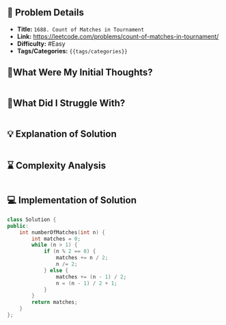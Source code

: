## 📝 Problem Details

- **Title:** `1688. Count of Matches in Tournament`
- **Link:** https://leetcode.com/problems/count-of-matches-in-tournament/
- **Difficulty:**  #Easy 
- **Tags/Categories:** `{{tags/categories}}`

## 💭What Were My Initial Thoughts?

```

```

## 🤔What Did I Struggle With?

```

```

## 💡 Explanation of Solution

```

```

## ⌛ Complexity Analysis

```

```

## 💻 Implementation of Solution

```cpp
class Solution {
public:
    int numberOfMatches(int n) {
        int matches = 0;
        while (n > 1) {
            if (n % 2 == 0) {
                matches += n / 2;
                n /= 2;
            } else {
                matches += (n - 1) / 2;
                n = (n - 1) / 2 + 1;
            }
        }
        return matches;
    }
};
```